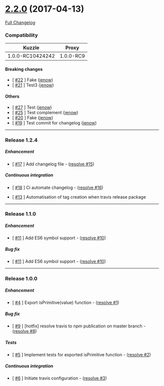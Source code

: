 # [2.2.0](https://github.com/stafyniaksacha/is-really-primitive/releases/tag/2.2.0) (2017-04-13)

[Full Changelog](https://github.com/stafyniaksacha/is-really-primitive/compare/1.2.5...2.2.0)

### Compatibility

| Kuzzle | Proxy |
|--------|-------|
| 1.0.0-RC10424242 | 1.0.0-RC9 |

#### Breaking changes

- [ [#22](https://github.com/stafyniaksacha/is-really-primitive/pull/22) ] Fake   ([jenow](https://github.com/jenow))
- [ [#21](https://github.com/stafyniaksacha/is-really-primitive/pull/21) ] Test3   ([jenow](https://github.com/jenow))

#### Others

- [ [#27](https://github.com/stafyniaksacha/is-really-primitive/pull/27) ] Test   ([jenow](https://github.com/jenow))
- [ [#25](https://github.com/stafyniaksacha/is-really-primitive/pull/25) ] Test complement   ([jenow](https://github.com/jenow))
- [ [#20](https://github.com/stafyniaksacha/is-really-primitive/pull/20) ] Fake   ([jenow](https://github.com/jenow))
- [ [#19](https://github.com/stafyniaksacha/is-really-primitive/pull/19) ] Test commit for changelog   ([jenow](https://github.com/jenow))
---

### Release 1.2.4
##### Enhancement
- [ [#17](https://github.com/stafyniaksacha/is-really-primitive/pull/17) ] Add changelog file - ([resolve #15](https://github.com/stafyniaksacha/is-really-primitive/issue/15))

##### Continuous integration
- [ [#18](https://github.com/stafyniaksacha/is-really-primitive/pull/18) ] Ci automate changelog - ([resolve #16](https://github.com/stafyniaksacha/is-really-primitive/issue/16))

- [ [#13](https://github.com/stafyniaksacha/is-really-primitive/pull/13) ] Automatisation of tag creation when travis release package

---

### Release 1.1.0
##### Enhancement
- [ [#11](https://github.com/stafyniaksacha/is-really-primitive/pull/11) ] Add ES6 symbol support - ([resolve #10](https://github.com/stafyniaksacha/is-really-primitive/issue/11))

##### Bug fix
- [ [#11](https://github.com/stafyniaksacha/is-really-primitive/pull/11) ] Add ES6 symbol support - ([resolve #10](https://github.com/stafyniaksacha/is-really-primitive/issue/11))

---

### Release 1.0.0
##### Enhancement
- [ [#4](https://github.com/stafyniaksacha/is-really-primitive/pull/4) ] Export isPrimitive(value) function - ([resolve #1](https://github.com/stafyniaksacha/is-really-primitive/issue/4))

##### Bug fix
- [ [#9](https://github.com/stafyniaksacha/is-really-primitive/pull/9) ] [hotfix] resolve travis to npm publication on master branch - ([resolve #8](https://github.com/stafyniaksacha/is-really-primitive/issue/8))

##### Tests
- [ [#5](https://github.com/stafyniaksacha/is-really-primitive/pull/5) ] Implement tests for exported isPrimitive function - ([resolve #2](https://github.com/stafyniaksacha/is-really-primitive/issue/2))

##### Continuous integration
- [ [#6](https://github.com/stafyniaksacha/is-really-primitive/pull/6) ] Initiate travis configuration - ([resolve #3](https://github.com/stafyniaksacha/is-really-primitive/issue/3))
